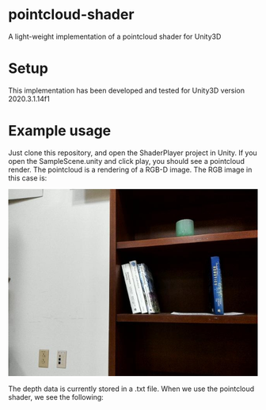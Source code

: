 # pointcloud-shader
A light-weight implementation of a pointcloud shader for Unity3D

# Setup
This implementation has been developed and tested for Unity3D version 2020.3.1.14f1

# Example usage
Just clone this repository, and open the ShaderPlayer project in Unity. If you open the SampleScene.unity and click play, you should see a pointcloud render. The pointcloud is a rendering of a RGB-D image. The RGB image in this case is:

![rgb](https://github.com/ericrosenbrown/pointcloud-shader/blob/main/ShaderPlayer/Assets/color_2.jpg)

The depth data is currently stored in a .txt file. When we use the pointcloud shader, we see the following:

